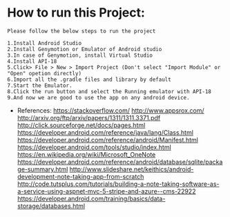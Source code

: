 # How to run this Project:
	Please follow the below steps to run the project

	1.Install Android Studio
	2.Install Genymotion or Emulator of Android studio 
	3.In case of Genymotion, install Virtual Studio
	4.Install API-18
	5.Click> File > New > Import Project (Don't select "Import Module" or "Open" opetion directly)
	6.Import all the .gradle files and library by default
	7.Start the Emulator.
	8.Click the run button and select the Running emulator with API-18
	9.And now we are good to use the app on any android device.



* References:
https://stackoverflow.com/
http://www.appsrox.com/
http://arxiv.org/ftp/arxiv/papers/1311/1311.3371.pdf
http://click.sourceforge.net/docs/pages.html
https://developer.android.com/reference/java/lang/Class.html
https://developer.android.com/reference/android/Manifest.html
https://developer.android.com/tools/studio/index.html
https://en.wikipedia.org/wiki/Microsoft_OneNote
https://developer.android.com/reference/android/database/sqlite/package-summary.html
http://www.slideshare.net/keithics/android-development-note-taking-app-from-scratch
http://code.tutsplus.com/tutorials/building-a-note-taking-software-as-a-service-using-aspnet-mvc-5-stripe-and-azure--cms-22922
https://developer.android.com/training/basics/data-storage/databases.html
